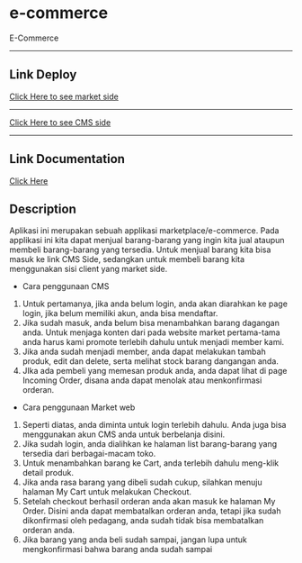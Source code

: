 # e-commerce

E-Commerce

---

## Link Deploy

[Click Here to see market side](https://toko-gunpla-marketplace.firebaseapp.com)

---

[Click Here to see CMS side](https://toko-gunpla-cms.firebaseapp.com)

---

## Link Documentation

[Click Here](https://documenter.getpostman.com/view/10570997/SzS7RmRJ)

## Description

Aplikasi ini merupakan sebuah applikasi marketplace/e-commerce. Pada applikasi ini kita dapat menjual barang-barang yang ingin kita jual ataupun membeli barang-barang yang tersedia. Untuk menjual barang kita bisa masuk ke link CMS Side, sedangkan untuk membeli barang kita menggunakan sisi client yang market side.

-   Cara penggunaan CMS

1. Untuk pertamanya, jika anda belum login, anda akan diarahkan ke page login, jika belum memiliki akun, anda bisa mendaftar.
2. Jika sudah masuk, anda belum bisa menambahkan barang dagangan anda. Untuk menjaga konten dari pada website market pertama-tama anda harus kami promote terlebih dahulu untuk menjadi member kami.
3. Jika anda sudah menjadi member, anda dapat melakukan tambah produk, edit dan delete, serta melihat stock barang dangangan anda.
4. JIka ada pembeli yang memesan produk anda, anda dapat lihat di page Incoming Order, disana anda dapat menolak atau menkonfirmasi orderan.

-   Cara penggunaan Market web

1. Seperti diatas, anda diminta untuk login terlebih dahulu. Anda juga bisa menggunakan akun CMS anda untuk berbelanja disini.
2. Jika sudah login, anda dialihkan ke halaman list barang-barang yang tersedia dari berbagai-macam toko.
3. Untuk menambahkan barang ke Cart, anda terlebih dahulu meng-klik detail produk.
4. Jika anda rasa barang yang dibeli sudah cukup, silahkan menuju halaman My Cart untuk melakukan Checkout.
5. Setelah checkout berhasil orderan anda akan masuk ke halaman My Order. Disini anda dapat membatalkan orderan anda, tetapi jika sudah dikonfirmasi oleh pedagang, anda sudah tidak bisa membatalkan orderan anda.
6. Jika barang yang anda beli sudah sampai, jangan lupa untuk mengkonfirmasi bahwa barang anda sudah sampai
